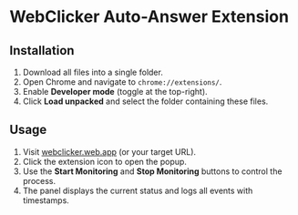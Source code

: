 # WebClicker Auto-Answer Extension

## Installation
1. Download all files into a single folder.
2. Open Chrome and navigate to `chrome://extensions/`.
3. Enable **Developer mode** (toggle at the top-right).
4. Click **Load unpacked** and select the folder containing these files.

## Usage
1. Visit [webclicker.web.app](https://webclicker.web.app) (or your target URL).
2. Click the extension icon to open the popup.
3. Use the **Start Monitoring** and **Stop Monitoring** buttons to control the process.
4. The panel displays the current status and logs all events with timestamps.
